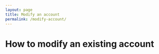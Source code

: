 ```yaml
---
layout: page
title: Modify an account
permalink: /modify-account/
---
```


# How to modify an existing account

